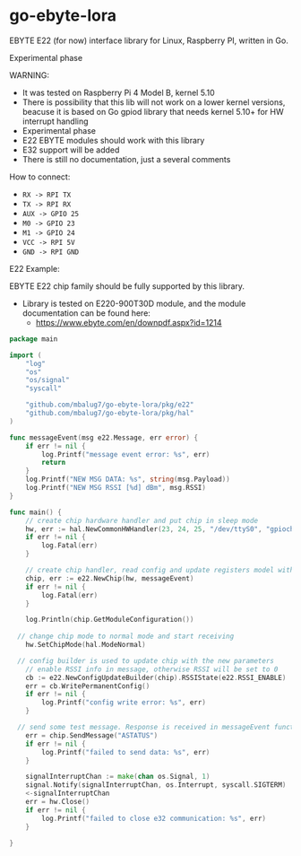 # go-ebyte-lora
EBYTE E22 (for now) interface library for Linux, Raspberry PI, written in Go. 

Experimental phase

WARNING: 
* It was tested on Raspberry Pi 4 Model B, kernel 5.10
* There is possibility that this lib will not work on a lower kernel versions, beacuse it is based on Go gpiod library that needs kernel 5.10+ for HW interrupt handling
* Experimental phase
* E22 EBYTE modules should work with this library
* E32 support will be added
* There is still no documentation, just a several comments

How to connect:
- `RX -> RPI TX`
- `TX -> RPI RX`
- `AUX -> GPIO 25`
- `M0 -> GPIO 23`
- `M1 -> GPIO 24`
- `VCC -> RPI 5V`
- `GND -> RPI GND`


E22 Example:

EBYTE E22 chip family should be fully supported by this library.

* Library is tested on E220-900T30D module, and the module documentation can be found here:
  * https://www.ebyte.com/en/downpdf.aspx?id=1214

```Go
package main

import (
	"log"
	"os"
	"os/signal"
	"syscall"

	"github.com/mbalug7/go-ebyte-lora/pkg/e22"
	"github.com/mbalug7/go-ebyte-lora/pkg/hal"
)

func messageEvent(msg e22.Message, err error) {
	if err != nil {
		log.Printf("message event error: %s", err)
		return
	}
	log.Printf("NEW MSG DATA: %s", string(msg.Payload))
	log.Printf("NEW MSG RSSI [%d] dBm", msg.RSSI)
}

func main() {
	// create chip hardware handler and put chip in sleep mode
	hw, err := hal.NewCommonHWHandler(23, 24, 25, "/dev/ttyS0", "gpiochip0")
	if err != nil {
		log.Fatal(err)
	}

	// create chip handler, read config and update registers model with parameters that are stored on the chip
	chip, err := e22.NewChip(hw, messageEvent)
	if err != nil {
		log.Fatal(err)
	}

	log.Println(chip.GetModuleConfiguration())
  
  // change chip mode to normal mode and start receiving
	hw.SetChipMode(hal.ModeNormal)

  // config builder is used to update chip with the new parameters 
	// enable RSSI info in message, otherwise RSSI will be set to 0
	cb := e22.NewConfigUpdateBuilder(chip).RSSIState(e22.RSSI_ENABLE)
	err = cb.WritePermanentConfig()
	if err != nil {
		log.Printf("config write error: %s", err)
	}

  // send some test message. Response is received in messageEvent function
	err = chip.SendMessage("ASTATUS")
	if err != nil {
		log.Printf("failed to send data: %s", err)
	}

	signalInterruptChan := make(chan os.Signal, 1)
	signal.Notify(signalInterruptChan, os.Interrupt, syscall.SIGTERM)
	<-signalInterruptChan
	err = hw.Close()
	if err != nil {
		log.Printf("failed to close e32 communication: %s", err)
	}

}
```
